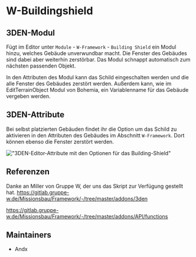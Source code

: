 
# W-Buildingshield

## 3DEN-Modul

Fügt im Editor unter `Module` - `W-Framework` - `Building Shield` ein Modul hinzu, welches Gebäude unverwundbar macht. Die Fenster des Gebäudes sind dabei aber weiterhin zerstörbar. Das Modul schnappt automatisch zum nächsten passenden Objekt.

In den Attributen des Modul kann das Schild eingeschalten werden und die alle Fenster des Gebäudes zerstört werden. Außerdem kann, wie im EditTerrainObject Modul von Bohemia, ein Variablenname für das Gebäude vergeben werden.

## 3DEN-Attribute

Bei selbst platzierten Gebäuden findet ihr die Option um das Schild zu aktivieren in den Attributen des Gebäudes im Abschnitt `W-Framework`. Dort können ebenso die Fenster zerstört werden.

!["3DEN-Editor-Attribute mit den Optionen für das Building-Shield"](https://i.imgur.com/Iw1i6Ou.jpeg)

## Referenzen

Danke an Miller von Gruppe W, der uns das Skript zur Verfügung gestellt hat.
<https://gitlab.gruppe-w.de/Missionsbau/Framework/-/tree/master/addons/3den>

<https://gitlab.gruppe-w.de/Missionsbau/Framework/-/tree/master/addons/API/functions>

## Maintainers

- Andx
